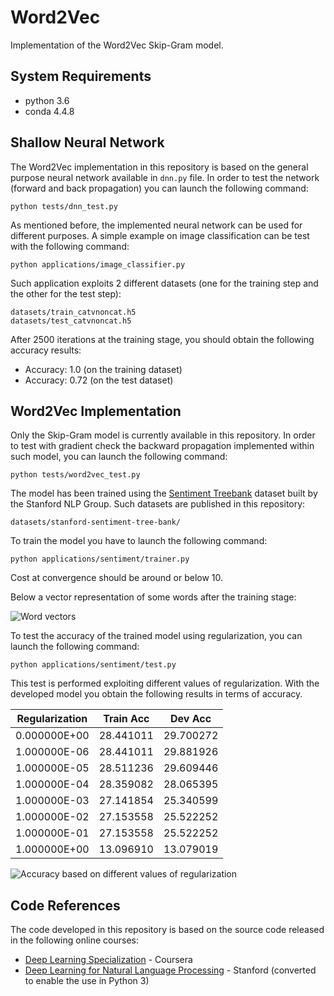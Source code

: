 # Word2Vec
Implementation of the Word2Vec Skip-Gram model.

## System Requirements

* python 3.6
* conda 4.4.8

## Shallow Neural Network
The Word2Vec implementation in this repository is based on the general purpose neural network available in `dnn.py` file. In order to test the network (forward and back propagation) you can launch the following command:

```
python tests/dnn_test.py 
```

As mentioned before, the implemented neural network can be used for different purposes. A simple example on image classification can be test with the following command:

```
python applications/image_classifier.py
```

Such application exploits 2 different datasets (one for the training step and the other for the test step):

```
datasets/train_catvnoncat.h5
datasets/test_catvnoncat.h5
```

After 2500 iterations at the training stage, you should obtain the following accuracy results:

* Accuracy: 1.0 (on the training dataset)
* Accuracy: 0.72 (on the test dataset)


## Word2Vec Implementation 
Only the Skip-Gram model is currently available in this repository. In order to test with gradient check the backward propagation implemented within such model, you can launch the following command:

```
python tests/word2vec_test.py 
```

The model has been trained using the [Sentiment Treebank](https://nlp.stanford.edu/sentiment/treebank.html) dataset built by the Stanford NLP Group. Such datasets are published in this repository:

```
datasets/stanford-sentiment-tree-bank/
```

To train the model you have to launch the following command:

```
python applications/sentiment/trainer.py
```

Cost at convergence should be around or below 10.

Below a vector representation of some words after the training stage:

![Word vectors](https://github.com/giuseppefutia/word2vec/blob/master/word_vectors.png)

To test the accuracy of the trained model using regularization, you can launch the following command:

```
python applications/sentiment/test.py 
```

This test is performed exploiting different values of regularization. With the developed model you obtain the following results in terms of accuracy.

|Regularization|Train Acc|Dev Acc|
|--------------|---------|-------|
|0.000000E+00  |28.441011|29.700272
|1.000000E-06  |28.441011|29.881926
|1.000000E-05  |28.511236|29.609446
|1.000000E-04  |28.359082|28.065395
|1.000000E-03  |27.141854|25.340599
|1.000000E-02  |27.153558|25.522252
|1.000000E-01  |27.153558|25.522252
|1.000000E+00  |13.096910|13.079019


![Accuracy based on different values of regularization](https://github.com/giuseppefutia/word2vec/blob/master/regularization-accuracy_img.png)

## Code References
The code developed in this repository is based on the source code released in the following online courses:
* [Deep Learning Specialization](https://www.coursera.org/specializations/deep-learning) - Coursera
* [Deep Learning for Natural Language Processing](http://cs224d.stanford.edu/) - Stanford (converted to enable the use in Python 3)
